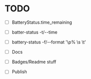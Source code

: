 # TODO

  - [ ] BatteryStatus.time_remaining
  - [ ] batter-status -t/--time
  - [ ] battery-status -f/--format '\p% \s \t'
  - [ ] Docs
  - [ ] Badges/Readme stuff
  - [ ] Publish

